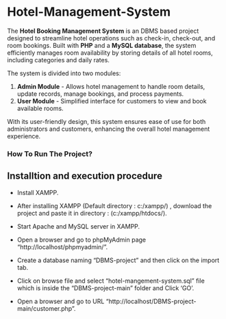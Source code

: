# Hotel-Management-System
The **Hotel Booking Management System** is an DBMS based project designed to streamline hotel operations such as check-in, check-out, and room bookings. Built with **PHP** and a **MySQL database**, the system efficiently manages room availability by storing details of all hotel rooms, including categories and daily rates. 

The system is divided into two modules:  
1. **Admin Module** - Allows hotel management to handle room details, update records, manage bookings, and process payments.  
2. **User Module** - Simplified interface for customers to view and book available rooms.

With its user-friendly design, this system ensures ease of use for both administrators and customers, enhancing the overall hotel management experience.

### How To Run The Project?

## Installtion and execution procedure

 - Install XAMPP.
 
 - After installing XAMPP (Default directory : c:/xampp/) , download the project and paste it in directory : (c:/xampp/htdocs/).
 
 - Start Apache and MySQL server in XAMPP.
 
 - Open a browser and go to phpMyAdmin page “http://localhost/phpmyadmin/”.
 
 - Create a database naming “DBMS-project” and then click on the import tab.
 
 - Click on browse file and select “hotel-mangement-system.sql” file which is inside the “DBMS-project-main” folder and Click ‘GO’.
 
 - Open a browser and go to URL “http://localhost/DBMS-project-main/customer.php”.